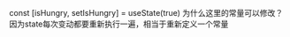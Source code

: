 <!--
 * @Author: your name
 * @Date: 2022-03-15 17:19:12
 * @LastEditTime: 2022-03-15 17:21:19
 * @LastEditors: Please set LastEditors
 * @Description: 打开koroFileHeader查看配置 进行设置: https://github.com/OBKoro1/koro1FileHeader/wiki/%E9%85%8D%E7%BD%AE
 * @FilePath: /fe_interview/react_native/react_native技术梳理.md
-->
const [isHungry, setIsHungry] = useState(true)
为什么这里的常量可以修改？ 因为state每次变动都要重新执行一遍，相当于重新定义一个常量